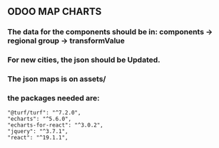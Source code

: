 ## ODOO MAP CHARTS
### The data for the components should be in: components -> regional group -> transformValue 
### For new cities, the json should be Updated.

### The json maps is on assets/

### the packages needed are: 

    "@turf/turf": "^7.2.0",
    "echarts": "^5.6.0",
    "echarts-for-react": "^3.0.2",
    "jquery": "^3.7.1",
    "react": "^19.1.1",
